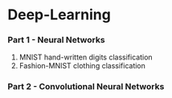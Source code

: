 # Deep-Learning

### Part 1 - Neural Networks
1. MNIST hand-written digits classification
2. Fashion-MNIST clothing classification

### Part 2 - Convolutional Neural Networks
